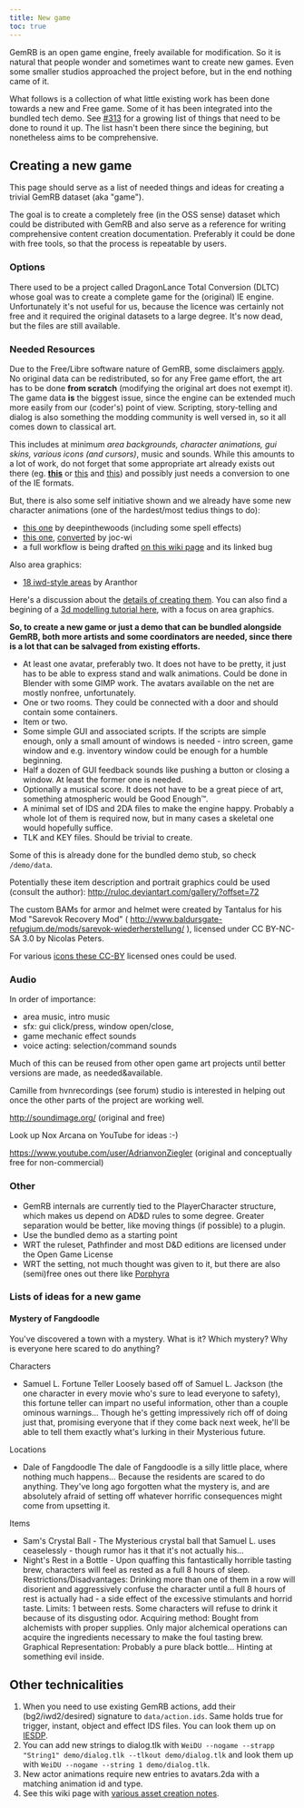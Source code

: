 ```yaml
---
title: New game
toc: true
---
```


GemRB is an open game engine, freely available for modification. So it is natural
that people wonder and sometimes want to create new games. Even some smaller studios
approached the project before, but in the end nothing came of it.

What follows is a collection of what little existing work has been done towards a
new and Free game. Some of it has been integrated into the bundled tech demo. See
[#313](https://github.com/gemrb/gemrb/issues/313)
for a growing list of things that need to be done to round it up. The list hasn't
been there since the begining, but nonetheless aims to be comprehensive.

## Creating a new game

This page should serve as a list of needed things and ideas for creating
a trivial GemRB dataset (aka "game").

The goal is to create a completely free (in the OSS sense) dataset which
could be distributed with GemRB and also serve as a reference for
writing comprehensive content creation documentation. Preferably it could be done
with free tools, so that the process is repeatable by users.

### Options

There used to be a project called DragonLance Total Conversion (DLTC)
whose goal was to create a complete game for the (original) IE engine.
Unfortunately it's not useful for us, because the licence was certainly
not free and it required the original datasets to a large degree. It's
now dead, but the files are still available.

### Needed Resources

Due to the Free/Libre software nature of GemRB, some disclaimers
[apply](http://gibberlings3.net/forums/topic/9615-a). No original data
can be redistributed, so for any Free game effort, the art has to be
done **from scratch** (modifying the original art does not exempt it).
The game data **is** the biggest issue, since the engine can be extended
much more easily from our (coder's) point of view. Scripting,
story-telling and dialog is also something the modding community is well
versed in, so it all comes down to classical art.

This includes at minimum _area backgrounds,
character animations, gui skins, various icons (and cursors)_,
music and sounds. While this amounts to a lot of work, do not forget
that some appropriate art already exists out there (eg.
**[this](http://opengameart.org/)** or
[this](http://search.freegamedev.net/) and
[this](http://soundbible.com/)) and possibly just needs a conversion
to one of the IE formats.

But, there is also some self initiative shown and we already have some
new character animations (one of the hardest/most tedius things to do):

  - [this one](https://gibberlings3.net/forums/topic/21396-a) by
    deepinthewoods (including some spell effects)
  - [this one](https://gibberlings3.net/forums/topic/20190-a),
    [converted](http://opengameart.org/content/big-one-character) by
    joc-wi
  - a full workflow is being drafted [on this wiki page](https://github.com/gemrb/gemrb/wiki/Production-workflow-for-sprite-creation)
    and its linked bug

Also area graphics:

  - [18 iwd-style areas](http://gibberlings3.net/forums/topic/23598-a)
    by Aranthor

Here's a discussion about the [details of creating
them](https://gibberlings3.net/forums/topic/20189-a). You can also find a
begining of a [3d modelling tutorial
here](http://www.bhaalspawn.org/3d.html), with a focus on area graphics.

**So, to create a new game or just a demo that can be bundled alongside
GemRB, both more artists and some coordinators are needed, since there
is a lot that can be salvaged from existing efforts.**

  - At least one avatar, preferably two. It does not have to be pretty,
    it just has to be able to express stand and walk animations. Could
    be done in Blender with some GIMP work. The avatars available on the
    net are mostly nonfree, unfortunately.
  - One or two rooms. They could be connected with a door and should
    contain some containers.
  - Item or two.
  - Some simple GUI and associated scripts. If the scripts are simple
    enough, only a small amount of windows is needed - intro screen,
    game window and e.g. inventory window could be enough for a humble
    beginning.
  - Half a dozen of GUI feedback sounds like pushing a button or closing
    a window. At least the former one is needed.
  - Optionally a musical score. It does not have to be a great piece of
    art, something atmospheric would be Good Enough™.
  - A minimal set of IDS and 2DA files to make the engine happy.
    Probably a whole lot of them is required now, but in many cases a
    skeletal one would hopefully suffice.
  - TLK and KEY files. Should be trivial to create.

Some of this is already done for the bundled demo stub, so check `/demo/data`.

Potentially these item description and portrait graphics could be used
(consult the author): <http://ruloc.deviantart.com/gallery/?offset=72>

The custom BAMs for armor and helmet were created by Tantalus for his
Mod "Sarevok Recovery Mod" (
<http://www.baldursgate-refugium.de/mods/sarevok-wiederherstellung/> ),
licensed under CC BY-NC-SA 3.0 by Nicolas Peters.

For various [icons these CC-BY](https://game-icons.net/) licensed ones
could be used.

### Audio

In order of importance:
  - area music, intro music
  - sfx: gui click/press, window open/close, 
  - game mechanic effect sounds
  - voice acting: selection/command sounds

Much of this can be reused from other open game art projects until
better versions are made, as needed\&available.

Camille from hvnrecordings (see forum) studio is interested in helping
out once the other parts of the project are working well.

<http://soundimage.org/> (original and free)

Look up Nox Arcana on YouTube for ideas :-)

<https://www.youtube.com/user/AdrianvonZiegler> (original and
conceptually free for non-commercial)

### Other

  - GemRB internals are currently tied to the PlayerCharacter structure,
    which makes us depend on AD\&D rules to some degree. Greater
    separation would be better, like moving things (if possible) to a
    plugin.
  - Use the bundled demo as a starting point
  - WRT the ruleset, Pathfinder and most D&D editions are licensed under
    the Open Game License
  - WRT the setting, not much thought was given to it, but there are
    also (semi)free ones out there like
    [Porphyra](http://www.rpgnow.com/browse.php?keywords=Porphyra&x=-1052&y=-161&author=&artist=&pfrom=&pto=)


### Lists of ideas for a new game

#### Mystery of Fangdoodle
You've discovered a town with a mystery. What is it? Which mystery? Why is everyone here scared to do anything?

Characters
 - Samuel L. Fortune Teller Loosely based off of Samuel L. Jackson (the one character in every movie who's sure to lead everyone to safety), this fortune teller can impart no useful information, other than a couple ominous warnings… Though he's getting impressively rich off of doing just that, promising everyone that if they come back next week, he'll be able to tell them exactly what's lurking in their Mysterious future.

Locations
 - Dale of Fangdoodle The dale of Fangdoodle is a silly little place, where nothing much happens… Because the residents are scared to do anything. They've long ago forgotten what the mystery is, and are absolutely afraid of setting off whatever horrific consequences might come from upsetting it.

Items
 - Sam's Crystal Ball - The Mysterious crystal ball that Samuel L. uses ceaselessly - though rumor has it that it's not actually his…
 - Night's Rest in a Bottle - Upon quaffing this fantastically horrible tasting brew, characters will feel as rested as a full 8 hours of sleep. Restrictions/Disadvantages: Drinking more than one of them in a row will disorient and aggressively confuse the character until a full 8 hours of rest is actually had - a side effect of the excessive stimulants and horrid taste. Limits: 1 between rests. Some characters will refuse to drink it because of its disgusting odor. Acquiring method: Bought from alchemists with proper supplies. Only major alchemical operations can acquire the ingredients necessary to make the foul tasting brew. Graphical Representation: Probably a pure black bottle… Hinting at something evil inside.


## Other technicalities

1.  When you need to use existing GemRB actions, add their
    (bg2/iwd2/desired) signature to `data/action.ids`. Same holds true
    for trigger, instant, object and effect IDS files. You can look them up on
    [IESDP](https://gibberlings3.github.io/iesdp/).
2.  You can add new strings to dialog.tlk with `WeiDU --nogame --strapp
    "String1" demo/dialog.tlk --tlkout demo/dialog.tlk` and look them up
    with `WeiDU --nogame --string 1 demo/dialog.tlk`.
3.  New actor animations require new entries to avatars.2da with a
    matching animation id and type.
4.  See this wiki page with [various asset creation notes](https://github.com/gemrb/gemrb/wiki/Asset-creation-notes).
